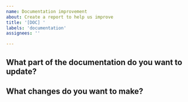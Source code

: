 ```yaml
---
name: Documentation improvement
about: Create a report to help us improve
title: '[DOC] '
labels: 'documentation'
assignees: ''

---
```


## What part of the documentation do you want to update?
<!-- A clear and concise description of what part of the documentation you want to update. -->

## What changes do you want to make?
<!-- A clear and concise description of what changes you want to make. -->

